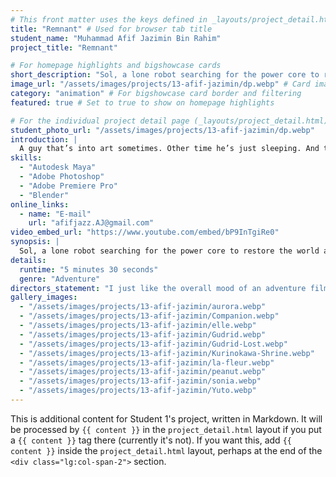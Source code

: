 ```yaml
---
# This front matter uses the keys defined in _layouts/project_detail.html
title: "Remnant" # Used for browser tab title
student_name: "Muhammad Afif Jazimin Bin Rahim"
project_title: "Remnant"

# For homepage highlights and bigshowcase cards
short_description: "Sol, a lone robot searching for the power core to restore the world after waking up 100 years after the ‘Great Apocalypse’."
image_url: "/assets/images/projects/13-afif-jazimin/dp.webp" # Card image
category: "animation" # For bigshowcase card border and filtering
featured: true # Set to true to show on homepage highlights

# For the individual project detail page (_layouts/project_detail.html)
student_photo_url: "/assets/images/projects/13-afif-jazimin/dp.webp"
introduction: |
  A guy that’s into art sometimes. Other time he’s just sleeping. And the other time he just gets rattled by randoms that throw his game. On the other hand, he loves his family, and food.
skills:
  - "Autodesk Maya"
  - "Adobe Photoshop"
  - "Adobe Premiere Pro"
  - "Blender"
online_links:
  - name: "E-mail"
    url: "afifjazz.AJ@gmail.com"
video_embed_url: "https://www.youtube.com/embed/bP9InTgiRe0"
synopsis: |
  Sol, a lone robot searching for the power core to restore the world after waking up 100 years after the ‘Great Apocalypse’.
details:
  runtime: "5 minutes 30 seconds"
  genre: "Adventure"
directors_statement: "I just like the overall mood of an adventure film in a post apocalypse world and intrigued wether I could somehow do it too."
gallery_images:
  - "/assets/images/projects/13-afif-jazimin/aurora.webp"
  - "/assets/images/projects/13-afif-jazimin/Companion.webp"
  - "/assets/images/projects/13-afif-jazimin/elle.webp"
  - "/assets/images/projects/13-afif-jazimin/Gudrid.webp"
  - "/assets/images/projects/13-afif-jazimin/Gudrid-Lost.webp"
  - "/assets/images/projects/13-afif-jazimin/Kurinokawa-Shrine.webp"
  - "/assets/images/projects/13-afif-jazimin/la-fleur.webp"
  - "/assets/images/projects/13-afif-jazimin/peanut.webp"
  - "/assets/images/projects/13-afif-jazimin/sonia.webp"
  - "/assets/images/projects/13-afif-jazimin/Yuto.webp"
---
```

<!-- You can add more content here in Markdown if needed, it will appear after the gallery -->
This is additional content for Student 1's project, written in Markdown.
It will be processed by `{{ content }}` in the `project_detail.html` layout if you put a `{{ content }}` tag there (currently it's not).
If you want this, add `{{ content }}` inside the `project_detail.html` layout, perhaps at the end of the `<div class="lg:col-span-2">` section.